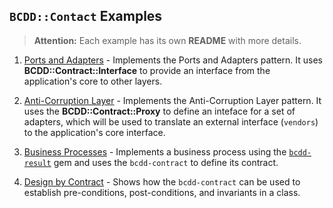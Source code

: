 ## `BCDD::Contact` Examples

> **Attention:** Each example has its own **README** with more details.

1. [Ports and Adapters](ports_and_adapters) - Implements the Ports and Adapters pattern. It uses **BCDD::Contract::Interface** to provide an interface from the application's core to other layers.

2. [Anti-Corruption Layer](anti_corruption_layer) - Implements the Anti-Corruption Layer pattern. It uses the **BCDD::Contract::Proxy** to define an inteface for a set of adapters, which will be used to translate an external interface (`vendors`) to the application's core interface.

3. [Business Processes](business_processes) - Implements a business process using the [`bcdd-result`](https://github.com/B-CDD/result) gem and uses the `bcdd-contract` to define its contract.

4. [Design by Contract](design_by_contract) - Shows how the `bcdd-contract` can be used to establish pre-conditions, post-conditions, and invariants in a class.
